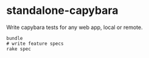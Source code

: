 # standalone-capybara

Write capybara tests for any web app, local or remote.

```
bundle
# write feature specs
rake spec
```
